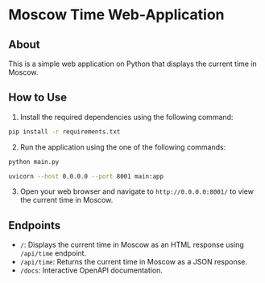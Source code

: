 # Moscow Time Web-Application

## About

This is a simple web application on Python that displays the current time in Moscow.

## How to Use

1. Install the required dependencies using the following command:

```bash
pip install -r requirements.txt
```

2. Run the application using the one of the following commands:

```bash
python main.py
```

```bash
uvicorn --host 0.0.0.0 --port 8001 main:app
```

3. Open your web browser and navigate to `http://0.0.0.0:8001/` to view the current time in Moscow.

## Endpoints

- `/`: Displays the current time in Moscow as an HTML response using `/api/time` endpoint.
- `/api/time`: Returns the current time in Moscow as a JSON response.
- `/docs`: Interactive OpenAPI documentation.
